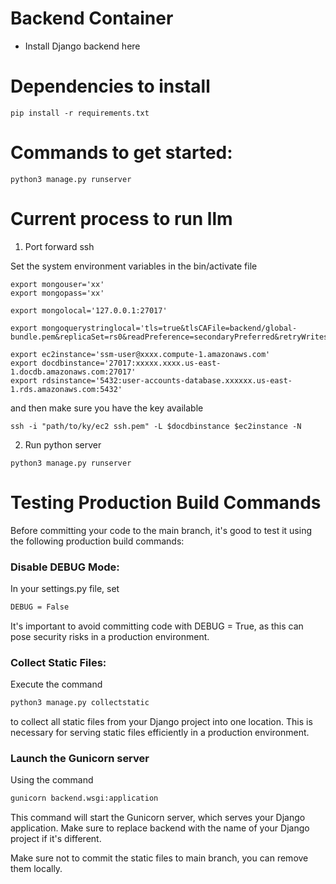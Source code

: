 # Backend Container


- Install Django backend here


# Dependencies to install
```pip install -r requirements.txt```

# Commands to get started:
```python3 manage.py runserver```


# Current process to run llm

1. Port forward ssh

Set the system environment variables in the bin/activate file

```shell
export mongouser='xx'
export mongopass='xx'

export mongolocal='127.0.0.1:27017'

export mongoquerystringlocal='tls=true&tlsCAFile=backend/global-bundle.pem&replicaSet=rs0&readPreference=secondaryPreferred&retryWrites=false&tlsInsecure=true&directConnection=true'

export ec2instance='ssm-user@xxxx.compute-1.amazonaws.com'
export docdbinstance='27017:xxxxx.xxxx.us-east-1.docdb.amazonaws.com:27017'
export rdsinstance='5432:user-accounts-database.xxxxxx.us-east-1.rds.amazonaws.com:5432'

```

and then make sure you have the key available

```shell
ssh -i "path/to/ky/ec2 ssh.pem" -L $docdbinstance $ec2instance -N
```

2. Run python server

```shell
python3 manage.py runserver
```



# Testing Production Build Commands
Before committing your code to the main branch, it's good to test it using the following production build commands:

### Disable DEBUG Mode:

In your settings.py file, set 
```bash
DEBUG = False
```
It's important to avoid committing code with DEBUG = True, as this can pose security risks in a production environment.

### Collect Static Files:

Execute the command 
```bash
python3 manage.py collectstatic
```
to collect all static files from your Django project into one location. This is necessary for serving static files efficiently in a production environment.


### Launch the Gunicorn server 
Using the command 
```bash
gunicorn backend.wsgi:application
```
 This command will start the Gunicorn server, which serves your Django application. Make sure to replace backend with the name of your Django project if it's different.


Make sure not to commit the static files to main branch, you can remove them locally.

